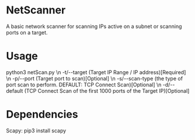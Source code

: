 # NetScanner
A basic network scanner for scanning IPs active on a subnet or scanning ports on a target.

# Usage
python3 netScan.py \n
-t/--target (Target IP Range / IP address)[Required] \n
-p/--port (Target port to scan)[Optional] \n
-s/--scan-type (the type of port scan to perform. DEFAULT: TCP Connect Scan)[Optional] \n
-d/--default (TCP Connect Scan of the first 1000 ports of the Target IP)[Optional]

# Dependencies
Scapy:
    pip3 install scapy

